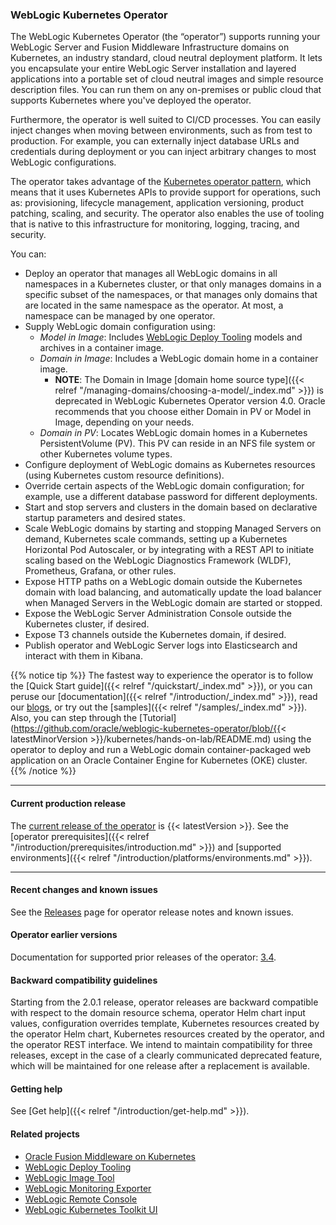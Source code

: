### WebLogic Kubernetes Operator

The WebLogic Kubernetes Operator (the “operator”) supports running your WebLogic Server and Fusion Middleware Infrastructure domains on Kubernetes, an industry standard, cloud neutral deployment platform. It lets you encapsulate your entire WebLogic Server installation and layered applications into a portable set of cloud neutral images and simple resource description files. You can run them on any on-premises or public cloud that supports Kubernetes where you've deployed the operator.

Furthermore, the operator is well suited to CI/CD processes. You can easily inject changes when moving between environments, such as from test to production. For example, you can externally inject database URLs and credentials during deployment or you can inject arbitrary changes to most WebLogic configurations.

The operator takes advantage of the [Kubernetes operator pattern](https://kubernetes.io/docs/concepts/extend-kubernetes/operator/), which means that it uses Kubernetes APIs to provide support for operations, such as: provisioning, lifecycle management, application versioning, product patching, scaling, and security. The operator also enables the use of tooling that is native to this infrastructure for monitoring, logging, tracing, and security.

You can:
* Deploy an operator that manages all WebLogic domains in all namespaces in a Kubernetes cluster, or that only manages domains in a specific subset of the namespaces, or that manages only domains that are located in the same namespace as the operator. At most, a namespace can be managed by one operator.
* Supply WebLogic domain configuration using:
  * _Model in Image_: Includes [WebLogic Deploy Tooling](https://github.com/oracle/weblogic-deploy-tooling) models and archives in a container image.
  * _Domain in Image_: Includes a WebLogic domain home in a container image.
     * **NOTE**: The Domain in Image [domain home source type]({{< relref "/managing-domains/choosing-a-model/_index.md" >}}) is deprecated in WebLogic Kubernetes Operator version 4.0. Oracle recommends that you choose either Domain in PV or Model in Image, depending on your needs.
  * _Domain in PV_: Locates WebLogic domain homes in a Kubernetes PersistentVolume (PV). This PV can reside in an NFS file system or other Kubernetes volume types.
* Configure deployment of WebLogic domains as Kubernetes resources (using Kubernetes custom resource definitions).
* Override certain aspects of the WebLogic domain configuration; for example, use a different database password for different deployments.
* Start and stop servers and clusters in the domain based on declarative startup parameters and desired states.
* Scale WebLogic domains by starting and stopping Managed Servers on demand, Kubernetes scale commands, setting up a Kubernetes Horizontal Pod Autoscaler, or by integrating with a REST API to initiate scaling based on the WebLogic Diagnostics Framework (WLDF), Prometheus, Grafana, or other rules.
* Expose HTTP paths on a WebLogic domain outside the Kubernetes domain with load balancing, and automatically update the load balancer when Managed Servers in the WebLogic domain are started or stopped.
* Expose the WebLogic Server Administration Console outside the Kubernetes cluster, if desired.
* Expose T3 channels outside the Kubernetes domain, if desired.
* Publish operator and WebLogic Server logs into Elasticsearch and interact with them in Kibana.

{{% notice tip %}}
The fastest way to experience the operator is to follow the [Quick Start guide]({{< relref "/quickstart/_index.md" >}}), or you can peruse our [documentation]({{< relref "/introduction/_index.md" >}}), read our [blogs](https://blogs.oracle.com/weblogicserver/how-to-weblogic-server-on-kubernetes), or try out the [samples]({{< relref "/samples/_index.md" >}}).
Also, you can step through the [Tutorial](https://github.com/oracle/weblogic-kubernetes-operator/blob/{{< latestMinorVersion >}}/kubernetes/hands-on-lab/README.md)
using the operator to deploy and run a WebLogic domain container-packaged web application on an Oracle Container Engine for Kubernetes (OKE) cluster.
{{% /notice %}}

***
#### Current production release

The [current release of the operator](https://github.com/oracle/weblogic-kubernetes-operator/releases) is {{< latestVersion >}}.
See the [operator prerequisites]({{< relref "/introduction/prerequisites/introduction.md" >}}) and [supported environments]({{< relref "/introduction/platforms/environments.md" >}}).

***

#### Recent changes and known issues

See the [Releases](https://github.com/oracle/weblogic-kubernetes-operator/releases) page for operator release notes and known issues.

#### Operator earlier versions

Documentation for supported prior releases of the operator: [3.4](https://oracle.github.io/weblogic-kubernetes-operator/3.4/).

#### Backward compatibility guidelines

Starting from the 2.0.1 release, operator releases are backward compatible with respect to the domain
resource schema, operator Helm chart input values, configuration overrides template, Kubernetes resources created
by the operator Helm chart, Kubernetes resources created by the operator, and the operator REST interface. We intend to
maintain compatibility for three releases, except in the case of a clearly communicated deprecated feature, which will be
maintained for one release after a replacement is available.

#### Getting help

See [Get help]({{< relref "/introduction/get-help.md" >}}).

#### Related projects

* [Oracle Fusion Middleware on Kubernetes](https://oracle.github.io/fmw-kubernetes/)
* [WebLogic Deploy Tooling](https://oracle.github.io/weblogic-deploy-tooling/)
* [WebLogic Image Tool](https://oracle.github.io/weblogic-image-tool/)
* [WebLogic Monitoring Exporter](https://github.com/oracle/weblogic-monitoring-exporter)
* [WebLogic Remote Console](https://oracle.github.io/weblogic-remote-console/)
* [WebLogic Kubernetes Toolkit UI](https://oracle.github.io/weblogic-toolkit-ui/)
